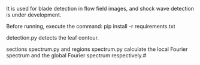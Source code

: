 It is used for blade detection in flow field images, and shock wave detection is under development.

Before running, execute the command: pip install -r requirements.txt

detection.py detects the leaf contour.

sections spectrum.py and regions spectrum.py calculate the local Fourier spectrum and the global Fourier spectrum respectively.# 
